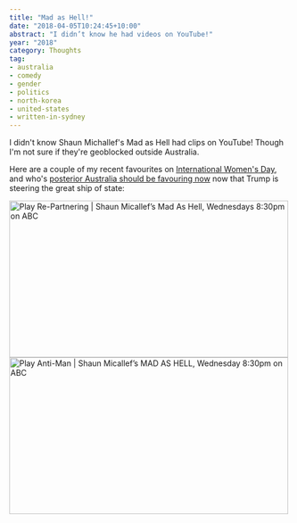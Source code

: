 ```yaml
---
title: "Mad as Hell!"
date: "2018-04-05T10:24:45+10:00"
abstract: "I didn’t know he had videos on YouTube!"
year: "2018"
category: Thoughts
tag:
- australia
- comedy
- gender
- politics
- north-korea
- united-states
- written-in-sydney
---
```

I didn't know Shaun Michallef's Mad as Hell had clips on YouTube! Though I'm not sure if they're geoblocked outside Australia.

Here are a couple of my recent favourites on [International Women's Day], and who's [posterior Australia should be favouring now] now that Trump is steering the great ship of state:

<p><a href="https://www.youtube.com/watch?v=DxEVfjdBm9U" title="Play Re-Partnering | Shaun Micallef’s Mad As Hell, Wednesdays 8:30pm on ABC"><img src="https://rubenerd.com/files/2018/yt-DxEVfjdBm9U@1x.jpg" srcset="https://rubenerd.com/files/2018/yt-DxEVfjdBm9U@1x.jpg 1x, https://rubenerd.com/files/2018/yt-DxEVfjdBm9U@2x.jpg 2x" alt="Play Re-Partnering | Shaun Micallef’s Mad As Hell, Wednesdays 8:30pm on ABC" style="width:500px;height:281px;" /></a><br /><a href="https://www.youtube.com/watch?v=rVgvKN48BO0" title="Play Anti-Man | Shaun Micallef’s MAD AS HELL, Wednesday 8:30pm on ABC"><img src="https://rubenerd.com/files/2018/yt-rVgvKN48BO0@1x.jpg" srcset="https://rubenerd.com/files/2018/yt-rVgvKN48BO0@1x.jpg 1x, https://rubenerd.com/files/2018/yt-rVgvKN48BO0@2x.jpg 2x" alt="Play Anti-Man | Shaun Micallef’s MAD AS HELL, Wednesday 8:30pm on ABC" style="width:500px;height:281px;" /></a></p>

[International Women's Day]: https://www.youtube.com/watch?v=DxEVfjdBm9U
[posterior Australia should be favouring now]: https://www.youtube.com/watch?v=rVgvKN48BO0

